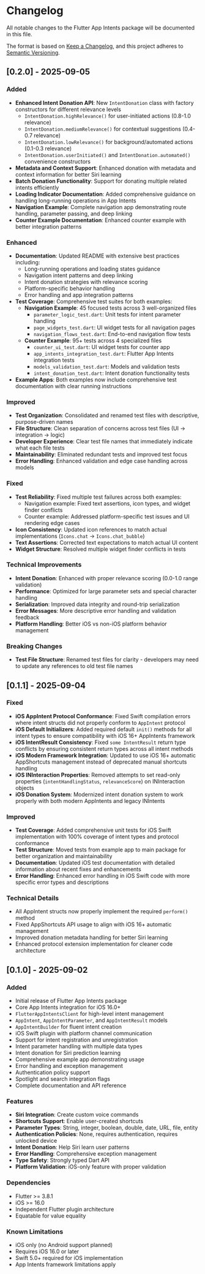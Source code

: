 # Changelog

All notable changes to the Flutter App Intents package will be documented in this file.

The format is based on [Keep a Changelog](https://keepachangelog.com/en/1.0.0/),
and this project adheres to [Semantic Versioning](https://semver.org/spec/v2.0.0.html).

## [0.2.0] - 2025-09-05

### Added
- **Enhanced Intent Donation API**: New `IntentDonation` class with factory constructors for different relevance levels
  - `IntentDonation.highRelevance()` for user-initiated actions (0.8-1.0 relevance)
  - `IntentDonation.mediumRelevance()` for contextual suggestions (0.4-0.7 relevance)  
  - `IntentDonation.lowRelevance()` for background/automated actions (0.1-0.3 relevance)
  - `IntentDonation.userInitiated()` and `IntentDonation.automated()` convenience constructors
- **Metadata and Context Support**: Enhanced donation with metadata and context information for better Siri learning
- **Batch Donation Functionality**: Support for donating multiple related intents efficiently
- **Loading Indicator Documentation**: Added comprehensive guidance on handling long-running operations in App Intents
- **Navigation Example**: Complete navigation app demonstrating route handling, parameter passing, and deep linking
- **Counter Example Documentation**: Enhanced counter example with better integration patterns

### Enhanced
- **Documentation**: Updated README with extensive best practices including:
  - Long-running operations and loading states guidance
  - Navigation intent patterns and deep linking
  - Intent donation strategies with relevance scoring
  - Platform-specific behavior handling
  - Error handling and app integration patterns
- **Test Coverage**: Comprehensive test suites for both examples:
  - **Navigation Example**: 45 focused tests across 3 well-organized files
    - `parameter_logic_test.dart`: Unit tests for intent parameter handling
    - `page_widgets_test.dart`: UI widget tests for all navigation pages  
    - `navigation_flows_test.dart`: End-to-end navigation flow tests
  - **Counter Example**: 95+ tests across 4 specialized files
    - `counter_ui_test.dart`: UI widget tests for counter app
    - `app_intents_integration_test.dart`: Flutter App Intents integration tests
    - `models_validation_test.dart`: Models and validation tests
    - `intent_donation_test.dart`: Intent donation functionality tests
- **Example Apps**: Both examples now include comprehensive test documentation with clear running instructions

### Improved  
- **Test Organization**: Consolidated and renamed test files with descriptive, purpose-driven names
- **File Structure**: Clean separation of concerns across test files (UI → integration → logic)
- **Developer Experience**: Clear test file names that immediately indicate what each file tests
- **Maintainability**: Eliminated redundant tests and improved test focus
- **Error Handling**: Enhanced validation and edge case handling across models

### Fixed
- **Test Reliability**: Fixed multiple test failures across both examples:
  - Navigation example: Fixed text assertions, icon types, and widget finder conflicts
  - Counter example: Addressed platform-specific test issues and UI rendering edge cases
- **Icon Consistency**: Updated icon references to match actual implementations (`Icons.chat` → `Icons.chat_bubble`)
- **Text Assertions**: Corrected text expectations to match actual UI content
- **Widget Structure**: Resolved multiple widget finder conflicts in tests

### Technical Improvements
- **Intent Donation**: Enhanced with proper relevance scoring (0.0-1.0 range validation)
- **Performance**: Optimized for large parameter sets and special character handling
- **Serialization**: Improved data integrity and round-trip serialization
- **Error Messages**: More descriptive error handling and validation feedback
- **Platform Handling**: Better iOS vs non-iOS platform behavior management

### Breaking Changes
- **Test File Structure**: Renamed test files for clarity - developers may need to update any references to old test file names

## [0.1.1] - 2025-09-04

### Fixed
- **iOS AppIntent Protocol Conformance**: Fixed Swift compilation errors where intent structs did not properly conform to `AppIntent` protocol
- **iOS Default Initializers**: Added required default `init()` methods for all intent types to ensure compatibility with iOS 16+ AppIntents framework
- **iOS IntentResult Consistency**: Fixed `some IntentResult` return type conflicts by ensuring consistent return types across all intent methods
- **iOS Modern Framework Integration**: Updated to use iOS 16+ automatic AppShortcuts management instead of deprecated manual shortcuts handling
- **iOS INInteraction Properties**: Removed attempts to set read-only properties (`intentHandlingStatus`, `relevanceScore`) on INInteraction objects
- **iOS Donation System**: Modernized intent donation system to work properly with both modern AppIntents and legacy INIntents

### Improved
- **Test Coverage**: Added comprehensive unit tests for iOS Swift implementation with 100% coverage of intent types and protocol conformance
- **Test Structure**: Moved tests from example app to main package for better organization and maintainability
- **Documentation**: Updated iOS test documentation with detailed information about recent fixes and enhancements
- **Error Handling**: Enhanced error handling in iOS Swift code with more specific error types and descriptions

### Technical Details
- All AppIntent structs now properly implement the required `perform()` method
- Fixed AppShortcuts API usage to align with iOS 16+ automatic management
- Improved donation metadata handling for better Siri learning
- Enhanced protocol extension implementation for cleaner code architecture

## [0.1.0] - 2025-09-02

### Added
- Initial release of Flutter App Intents package
- Core App Intents integration for iOS 16.0+
- `FlutterAppIntentsClient` for high-level intent management
- `AppIntent`, `AppIntentParameter`, and `AppIntentResult` models
- `AppIntentBuilder` for fluent intent creation
- iOS Swift plugin with platform channel communication
- Support for intent registration and unregistration
- Intent parameter handling with multiple data types
- Intent donation for Siri prediction learning
- Comprehensive example app demonstrating usage
- Error handling and exception management
- Authentication policy support
- Spotlight and search integration flags
- Complete documentation and API reference

### Features
- **Siri Integration**: Create custom voice commands
- **Shortcuts Support**: Enable user-created shortcuts
- **Parameter Types**: String, integer, boolean, double, date, URL, file, entity
- **Authentication Policies**: None, requires authentication, requires unlocked device
- **Intent Donation**: Help Siri learn user patterns
- **Error Handling**: Comprehensive exception management
- **Type Safety**: Strongly typed Dart API
- **Platform Validation**: iOS-only feature with proper validation

### Dependencies
- Flutter >= 3.8.1
- iOS >= 16.0
- Independent Flutter plugin architecture
- Equatable for value equality

### Known Limitations
- iOS only (no Android support planned)
- Requires iOS 16.0 or later
- Swift 5.0+ required for iOS implementation
- App Intents framework limitations apply